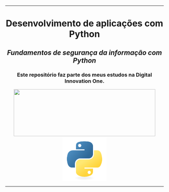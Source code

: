 <hr/>
<div align="center">
    <h1>Desenvolvimento de aplicações com Python</h1>
    <h2><i>Fundamentos de segurança da informação com Python</i></h2>
    <h3>Este repositório faz parte dos meus estudos na Digital Innovation One.</h3>
    <img src="https://hermes.digitalinnovation.one/site/images/logo-footer.png" width="450" height="150">
    <i</i>
    <a href="https://www.python.org" target="_blank"> <img src="https://raw.githubusercontent.com/devicons/devicon/master/icons/python/python-original.svg" alt="python" width="140" height="140"/> </a>
 </div>    
<hr/>
